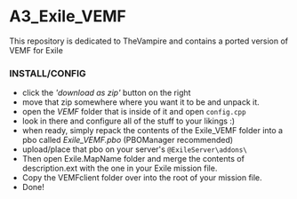 # A3_Exile_VEMF
This repository is dedicated to TheVampire and contains a ported version of VEMF for Exile

### INSTALL/CONFIG
- click the *'download as zip'* button on the right <br />
- move that zip somewhere where you want it to be and unpack it. <br />
- open the *VEMF* folder that is inside of it and open `config.cpp` <br />
- look in there and configure all of the stuff to your likings :) <br />
- when ready, simply repack the contents of the Exile_VEMF folder into a pbo called *Exile_VEMF.pbo* (PBOManager recommended) <br />
- upload/place that pbo on your server's `@ExileServer\addons\` <br />
- Then open Exile.MapName folder and merge the contents of description.ext with the one in your Exile mission file. <br />
- Copy the VEMFclient folder over into the root of your mission file.
- Done!
